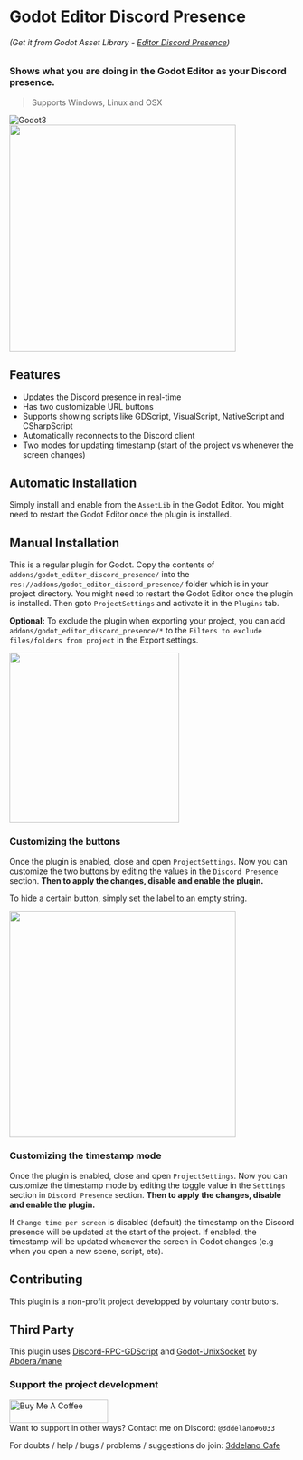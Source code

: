 Godot Editor Discord Presence
=========================================
###### (Get it from Godot Asset Library - [Editor Discord Presence](https://godotengine.org/asset-library/asset/1166))


### Shows what you are doing in the Godot Editor as your Discord presence.

> Supports Windows, Linux and OSX

<img alt="Godot3" src="https://img.shields.io/badge/-Godot >= 3.2.2-478CBF?style=for-the-badge&logo=godotengine&logoWidth=20&logoColor=white" />
<br>


<img src="https://cdn.discordapp.com/attachments/360062738615107605/928505174375419906/plugin_icon.png" height="400">


Features
--------------

- Updates the Discord presence in real-time
- Has two customizable URL buttons
- Supports showing scripts like GDScript, VisualScript, NativeScript and CSharpScript
- Automatically reconnects to the Discord client
- Two modes for updating timestamp (start of the project vs whenever the screen changes)


Automatic Installation
--------------

Simply install and enable from the `AssetLib` in the Godot Editor. You might need to restart the Godot Editor once the plugin is installed.


Manual Installation
--------------

This is a regular plugin for Godot.
Copy the contents of `addons/godot_editor_discord_presence/` into the `res://addons/godot_editor_discord_presence/` folder which is in your project directory. You might need to restart the Godot Editor once the plugin is installed. Then goto `ProjectSettings` and activate it in the `Plugins` tab. 

**Optional:** To exclude the plugin when exporting your project, you can add `addons/godot_editor_discord_presence/*` to the `Filters to exclude files/folders from project` in the Export settings.

<img src="https://cdn.discordapp.com/attachments/360062738615107605/928504347120242688/unknown.png" height="300">

### Customizing the buttons

Once the plugin is enabled, close and open `ProjectSettings`. Now you can customize the two buttons by editing the values in the `Discord Presence` section. **Then to apply the changes, disable and enable the plugin.**

To hide a certain button, simply set the label to an empty string.

<img src="https://cdn.discordapp.com/attachments/360062738615107605/937919245277360218/unknown.png" height="400">

### Customizing the timestamp mode

Once the plugin is enabled, close and open `ProjectSettings`. Now you can customize the timestamp mode by editing the toggle value in the `Settings` section in `Discord Presence` section. **Then to apply the changes, disable and enable the plugin.**

If `Change time per screen` is disabled (default) the timestamp on the Discord presence will be updated at the start of the project. If enabled, the timestamp will be updated whenever the screen in Godot changes (e.g when you open a new scene, script, etc).


Contributing
-----------

This plugin is a non-profit project developped by voluntary contributors.


Third Party
-----------
This plugin uses [Discord-RPC-GDScript](https://github.com/Abdera7mane/Discord-RPC-GDScript) and [Godot-UnixSocket](https://github.com/Abdera7mane/Godot-UnixSocket) by [Abdera7mane](https://github.com/Abdera7mane)

### Support the project development
<a href="https://www.buymeacoffee.com/3ddelano" target="_blank"><img height="41" width="174" src="https://cdn.buymeacoffee.com/buttons/v2/default-red.png" alt="Buy Me A Coffee" width="150" ></a>
<br>
Want to support in other ways? Contact me on Discord: `@3ddelano#6033`

For doubts / help / bugs / problems / suggestions do join: [3ddelano Cafe](https://discord.gg/FZY9TqW)
